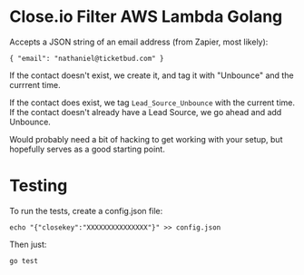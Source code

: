 # Close.io Filter AWS Lambda Golang

Accepts a JSON string of an email address (from Zapier, most likely):

```
{ "email": "nathaniel@ticketbud.com" }
``` 

If the contact doesn't exist, we create it, and tag it with "Unbounce" and the currrent time.

If the contact does exist, we tag `Lead_Source_Unbounce` with the current time. If the contact doesn't already have a Lead Source, we go ahead and add Unbounce.

Would probably need a bit of hacking to get working with your setup, but hopefully serves as a good starting point.

# Testing

To run the tests, create a config.json file:

```
echo "{"closekey":"XXXXXXXXXXXXXXX"}" >> config.json
```

Then just:

```
go test
```
